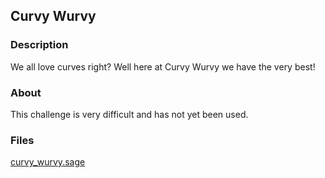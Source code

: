 ## Curvy Wurvy
### Description
We all love curves right? Well here at Curvy Wurvy we have the very best!
### About
This challenge is very difficult and has not yet been used.
### Files
[curvy_wurvy.sage](curvy_wurvy.sage)
